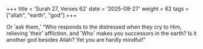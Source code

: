 +++
title = 'Surah 27, Verses 62'
date = '2025-08-27'
weight = 62
tags = ["allah", "earth", "god"]
+++

Or ˹ask them,˺ “Who responds to the distressed when they cry to Him, relieving ˹their˺ affliction, and ˹Who˺ makes you successors in the earth? Is it another god besides Allah? Yet you are hardly mindful!”